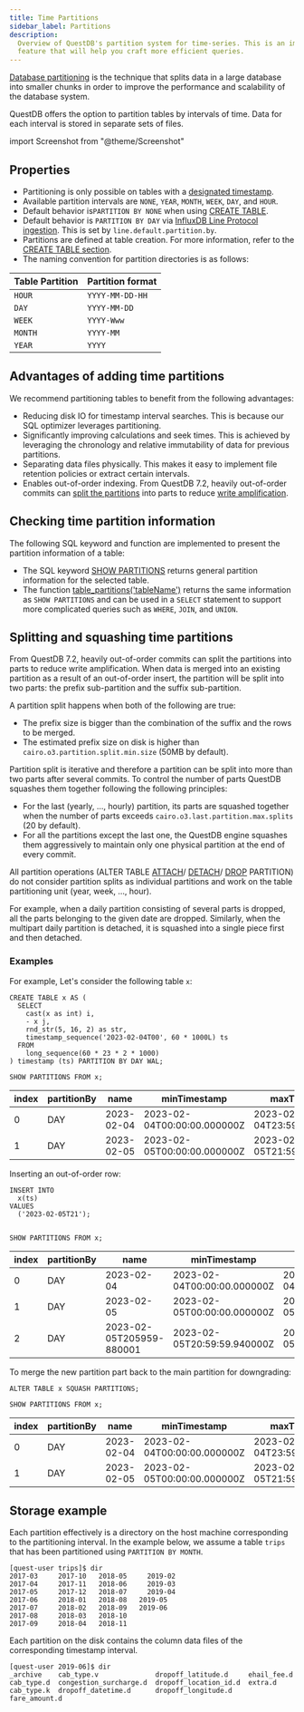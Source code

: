```yaml
---
title: Time Partitions
sidebar_label: Partitions
description:
  Overview of QuestDB's partition system for time-series. This is an important
  feature that will help you craft more efficient queries.
---
```


[Database partitioning](/glossary/database-partitioning/) is the technique that
splits data in a large database into smaller chunks in order to improve the
performance and scalability of the database system.

QuestDB offers the option to partition tables by intervals of time. Data for
each interval is stored in separate sets of files.

import Screenshot from "@theme/Screenshot"

<Screenshot
  alt="Diagram of data column files and how they are partitioned to form a table"
  height={373}
  src="/images/docs/concepts/partitionModel.svg"
  width={745}
  forceTheme="dark"
/>

## Properties

- Partitioning is only possible on tables with a
  [designated timestamp](/docs/concept/designated-timestamp/).
- Available partition intervals are `NONE`, `YEAR`, `MONTH`, `WEEK`, `DAY`, and
  `HOUR`.
- Default behavior is`PARTITION BY NONE` when using
  [CREATE TABLE](/docs/reference/sql/create-table/).
- Default behavior is `PARTITION BY DAY` via
  [InfluxDB Line Protocol ingestion](/docs/reference/api/ilp/overview/). This is
  set by `line.default.partition.by`.
- Partitions are defined at table creation. For more information, refer to the
  [CREATE TABLE section](/docs/reference/sql/create-table/).
- The naming convention for partition directories is as follows:

| Table Partition | Partition format |
| --------------- | ---------------- |
| `HOUR`          | `YYYY-MM-DD-HH`  |
| `DAY`           | `YYYY-MM-DD`     |
| `WEEK`          | `YYYY-Www`       |
| `MONTH`         | `YYYY-MM`        |
| `YEAR`          | `YYYY`           |

## Advantages of adding time partitions

We recommend partitioning tables to benefit from the following advantages:

- Reducing disk IO for timestamp interval searches. This is because our SQL
  optimizer leverages partitioning.
- Significantly improving calculations and seek times. This is achieved by
  leveraging the chronology and relative immutability of data for previous
  partitions.
- Separating data files physically. This makes it easy to implement file
  retention policies or extract certain intervals.
- Enables out-of-order indexing. From QuestDB 7.2, heavily out-of-order commits
  can [split the partitions](#splitting-and-squashing-time-partitions) into
  parts to reduce
  [write amplification](/docs/deployment/capacity-planning/#write-amplification).

## Checking time partition information

The following SQL keyword and function are implemented to present the partition
information of a table:

- The SQL keyword [SHOW PARTITIONS](/docs/reference/sql/show/#show-partitions)
  returns general partition information for the selected table.
- The function [table_partitions('tableName')](/docs/reference/function/meta/)
  returns the same information as `SHOW PARTITIONS` and can be used in a
  `SELECT` statement to support more complicated queries such as `WHERE`,
  `JOIN`, and `UNION`.

## Splitting and squashing time partitions

From QuestDB 7.2, heavily out-of-order commits can split the partitions into
parts to reduce write amplification. When data is merged into an existing
partition as a result of an out-of-order insert, the partition will be split
into two parts: the prefix sub-partition and the suffix sub-partition.

A partition split happens when both of the following are true:

- The prefix size is bigger than the combination of the suffix and the rows to
  be merged.
- The estimated prefix size on disk is higher than
  `cairo.o3.partition.split.min.size` (50MB by default).

Partition split is iterative and therefore a partition can be split into more
than two parts after several commits. To control the number of parts QuestDB
squashes them together following the following principles:

- For the last (yearly, ..., hourly) partition, its parts are squashed together
  when the number of parts exceeds `cairo.o3.last.partition.max.splits` (20 by
  default).
- For all the partitions except the last one, the QuestDB engine squashes them
  aggressively to maintain only one physical partition at the end of every
  commit.

All partition operations (ALTER TABLE
[ATTACH](/docs/reference/sql/alter-table-attach-partition/)/
[DETACH](/docs/reference/sql/alter-table-detach-partition/)/
[DROP](/docs/reference/sql/alter-table-drop-partition/) PARTITION) do not
consider partition splits as individual partitions and work on the table
partitioning unit (year, week, ..., hour).

For example, when a daily partition consisting of several parts is dropped, all
the parts belonging to the given date are dropped. Similarly, when the multipart
daily partition is detached, it is squashed into a single piece first and then
detached.

### Examples

For example, Let's consider the following table `x`:

```questdb-sql
CREATE TABLE x AS (
  SELECT
    cast(x as int) i,
    - x j,
    rnd_str(5, 16, 2) as str,
    timestamp_sequence('2023-02-04T00', 60 * 1000L) ts
  FROM
    long_sequence(60 * 23 * 2 * 1000)
) timestamp (ts) PARTITION BY DAY WAL;
```

```questdb-sql
SHOW PARTITIONS FROM x;
```

| index | partitionBy | name       | minTimestamp                | maxTimestamp                | numRows | diskSize  | diskSizeHuman | readOnly | active | attached | detached | attachable |
| ----- | ----------- | ---------- | --------------------------- | --------------------------- | ------- | --------- | ------------- | -------- | ------ | -------- | -------- | ---------- |
| 0     | DAY         | 2023-02-04 | 2023-02-04T00:00:00.000000Z | 2023-02-04T23:59:59.940000Z | 1440000 | 71281136  | 68.0 MiB      | FALSE    | FALSE  | TRUE     | FALSE    | FALSE      |
| 1     | DAY         | 2023-02-05 | 2023-02-05T00:00:00.000000Z | 2023-02-05T21:59:59.940000Z | 1320000 | 100663296 | 96.0 MiB      | FALSE    | TRUE   | TRUE     | FALSE    | FALSE      |

Inserting an out-of-order row:

```questdb-sql
INSERT INTO
  x(ts)
VALUES
  ('2023-02-05T21');


SHOW PARTITIONS FROM x;
```

| index | partitionBy | name                     | minTimestamp                | maxTimestamp                | numRows | diskSize | diskSizeHuman | readOnly | active | attached | detached | attachable |
| ----- | ----------- | ------------------------ | --------------------------- | --------------------------- | ------- | -------- | ------------- | -------- | ------ | -------- | -------- | ---------- |
| 0     | DAY         | 2023-02-04               | 2023-02-04T00:00:00.000000Z | 2023-02-04T23:59:59.940000Z | 1440000 | 71281136 | 68.0 MiB      | FALSE    | FALSE  | TRUE     | FALSE    | FALSE      |
| 1     | DAY         | 2023-02-05               | 2023-02-05T00:00:00.000000Z | 2023-02-05T20:59:59.880000Z | 1259999 | 65388544 | 62.4 MiB      | FALSE    | FALSE  | TRUE     | FALSE    | FALSE      |
| 2     | DAY         | 2023-02-05T205959-880001 | 2023-02-05T20:59:59.940000Z | 2023-02-05T21:59:59.940000Z | 60002   | 83886080 | 80.0 MiB      | FALSE    | TRUE   | TRUE     | FALSE    | FALSE      |

To merge the new partition part back to the main partition for downgrading:

```questdb-sql
ALTER TABLE x SQUASH PARTITIONS;

SHOW PARTITIONS FROM x;
```

| index | partitionBy | name       | minTimestamp                | maxTimestamp                | numRows | diskSize | diskSizeHuman | readOnly | active | attached | detached | attachable |
| ----- | ----------- | ---------- | --------------------------- | --------------------------- | ------- | -------- | ------------- | -------- | ------ | -------- | -------- | ---------- |
| 0     | DAY         | 2023-02-04 | 2023-02-04T00:00:00.000000Z | 2023-02-04T23:59:59.940000Z | 1440000 | 71281136 | 68.0 MiB      | FALSE    | FALSE  | TRUE     | FALSE    | FALSE      |
| 1     | DAY         | 2023-02-05 | 2023-02-05T00:00:00.000000Z | 2023-02-05T21:59:59.940000Z | 1320001 | 65388544 | 62.4 MiB      | FALSE    | TRUE   | TRUE     | FALSE    | FALSE      |

## Storage example

Each partition effectively is a directory on the host machine corresponding to
the partitioning interval. In the example below, we assume a table `trips` that
has been partitioned using `PARTITION BY MONTH`.

```
[quest-user trips]$ dir
2017-03     2017-10   2018-05     2019-02
2017-04     2017-11   2018-06     2019-03
2017-05     2017-12   2018-07     2019-04
2017-06     2018-01   2018-08   2019-05
2017-07     2018-02   2018-09   2019-06
2017-08     2018-03   2018-10
2017-09     2018-04   2018-11
```

Each partition on the disk contains the column data files of the corresponding
timestamp interval.

```
[quest-user 2019-06]$ dir
_archive    cab_type.v              dropoff_latitude.d     ehail_fee.d
cab_type.d  congestion_surcharge.d  dropoff_location_id.d  extra.d
cab_type.k  dropoff_datetime.d      dropoff_longitude.d    fare_amount.d
```
